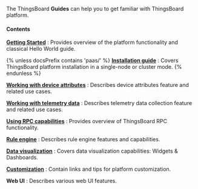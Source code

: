 The ThingsBoard **Guides** can help you to get familiar with ThingsBoard platform.

#### Contents

[**Getting Started**](/docs/{{docsPrefix}}getting-started-guides/what-is-thingsboard/)
: Provides overview of the platform functionality and classical Hello World guide.

{% unless docsPrefix contains 'paas/' %}
[**Installation guide**](/docs/user-guide/install/{{docsPrefix}}installation-options/)
: Covers ThingsBoard platform installation in a single-node or cluster mode.
{% endunless %}

[**Working with device attributes**](/docs/{{docsPrefix}}user-guide/attributes/)
: Describes device attributes feature and related use cases.

[**Working with telemetry data**](/docs/{{docsPrefix}}user-guide/telemetry/)
: Describes telemetry data collection feature and related use cases.

[**Using RPC capabilities**](/docs/{{docsPrefix}}user-guide/rpc/)
: Provides overview of ThingsBoard RPC functionality.

[**Rule engine**](/docs/{{docsPrefix}}user-guide/rule-engine-2-0/overview/)
: Describes rule engine features and capabilities.

[**Data visualization**](/docs/{{docsPrefix}}user-guide/visualization/)
: Covers data visualization capabilities: Widgets & Dashboards.

[**Customization**](/docs/{{docsPrefix}}user-guide/customization/)
: Contain links and tips for platform customization.

**Web UI**
: Describes various web UI features.  
